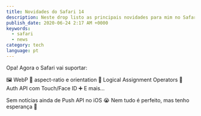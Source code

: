 ```yaml
---
title: Novidades do Safari 14
description: Neste drop listo as principais novidades para mim no Safari 14.
publish_date: 2020-06-24 2:17 AM +0000
keywords:
  - safari
  - news
category: tech
language: pt
---
```


Opa! Agora o Safari vai suportar:

🖼 WebP
🤳 aspect-ratio e orientation
🔢 Logical Assignment Operators
🔐 Auth API com Touch/Face ID
➕ E mais...

Sem notícias ainda de Push API no iOS 😭 Nem tudo é perfeito, mas tenho esperança 🤞
